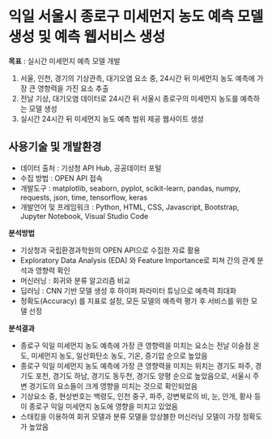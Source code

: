# 익일 서울시 종로구 미세먼지 농도 예측 모델 생성 및 예측 웹서비스 생성

**목표** : 실시간 미세먼지 예측 모델 개발
1. 서울, 인천, 경기의 기상관측, 대기오염 요소 중, 24시간 뒤 미세먼지 농도 예측에 가장 큰 영향력을 가진 요소 추출
2. 전날 기상, 대기오염 데이터로 24시간 뒤 서울시 종로구의 미세먼지 농도를 예측하는 모델 생성  
3. 실시간 24시간 뒤 미세먼지 농도 예측 범위 제공 웹사이트 생성

## 사용기술 및 개발환경
- 데이터 출처 : 기상청 API Hub, 공공데이터 포털 
- 수집 방법 : OPEN API 접속
- 개발도구 : matplotlib, seaborn, pyplot, scikit-learn, pandas, numpy, requests, json, time, tensorflow, keras
- 개발언어 및 프레임워크 : Python, HTML, CSS, Javascript, Bootstrap, Jupyter Notebook, Visual Studio Code

**분석방법**
- 기상청과 국립환경과학원의 OPEN API으로 수집한 자료 활용
- Exploratory Data Analysis (EDA) 와 Feature Importance로 피쳐 간의 관계 분석과 영향력 확인
- 머신러닝 : 회귀와 분류 알고리즘 비교
- 딥러닝 : CNN 기반 모델 생성 후 하이퍼 파라미터 튜닝으로 예측력 최대화
- 정확도(Accuracy) 를 지표로 설정, 모든 모델의 예측력 평가 후 서비스를 위한 모델 선정

**분석결과**
- 종로구 익일 미세먼지 농도 예측에 가장 큰 영향력을 미치는 요소는 전날 이슬점 온도, 미세먼지 농도, 일산화탄소 농도, 기온, 증기압 순으로 높았음
- 종로구 익일 미세먼지 농도 예측에 가장 큰 영향력을 미치는 위치는 경기도 파주, 경기도 포천, 경기도 하남, 경기도 동두천, 경기도 양평 순으로 높았음으로, 서울시 주변 경기도의 요소들이 크게 영향을 미치는 것으로 확인되었음
- 기상요소 중,  현상번호는 백령도, 인천 중구, 파주, 강변북로의 비, 눈, 안개, 황사 등이 종로구 익일 미세먼지 농도에 영향을 미치고 있었음
- 스태킹을 이용하여 회귀 모델과 분류 모델을 앙상블한 머신러닝 모델이 가장 정확도가 높았음
